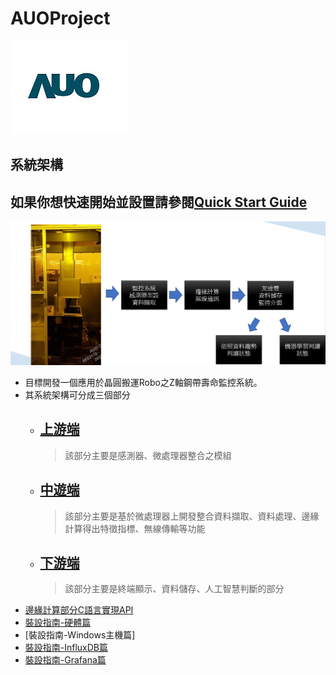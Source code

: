 # AUOProject

![image001.jpg](photo/image001.jpg)   

## 系統架構  
## 如果你想快速開始並設置請參閱[Quick Start Guide](document/Quick%20Start%20Guide.md)


![img.png](document/README_img_file/img.png)
* 目標開發一個應用於晶圓搬運Robo之Z軸鋼帶壽命監控系統。
* 其系統架構可分成三個部分
  * ## [上游端](document/上游端.md)
    > 該部分主要是感測器、微處理器整合之模組
  * ## [中遊端](document/中遊端.md)
    >該部分主要是基於微處理器上開發整合資料擷取、資料處理、邊緣計算得出特徵指標、無線傳輸等功能
  * ## [下游端](document/下游端.md)
    >該部分主要是終端顯示、資料儲存、人工智慧判斷的部分
* [邊緣計算部分C語言實現API](document/API.md)
* [裝設指南-硬體篇](document/上游端.md)
* [裝設指南-Windows主機篇]
* [裝設指南-InfluxDB篇](document/Install%20InfluxDB%20windows.md)
* [裝設指南-Grafana篇](document/Install%20Grafana%20windows.md)
